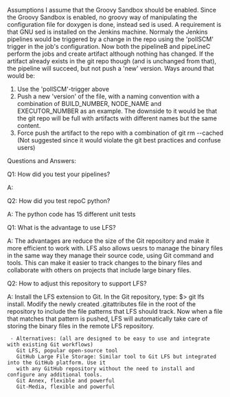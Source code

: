 Assumptions
I assume that the Groovy Sandbox should be enabled.
Since the Groovy Sandbox is enabled, no groovy way of manipulating
the configuration file for doxygen is done, instead sed is used.
A requirement is that GNU sed is installed on the Jenkins machine.
Normaly the Jenkins pipelines would be triggered by a change in the repo using
the 'pollSCM' trigger in the job's configuration.
Now both the pipelineB and pipeLineC perform the jobs and create artifact
although nothing has changed. If the artifact already exists in the git repo
though (and is unchanged from that), the pipeline will succeed, but not push
a 'new' version.
Ways around that would be:
1. Use the 'pollSCM'-trigger above
2. Push a new 'version' of the file, with a naming convention with a combination of BUILD_NUMBER,
   NODE_NAME and EXECUTOR_NUMBER as an example. The downside to it would be that the
   git repo will be full with artifacts with different names but the same content.
3. Force push the artifact to the repo with a combination of git rm --cached <filename>
   (Not suggested since it would violate the git best practices and confuse users)
   
   
Questions and Answers:

Q1: How did you test your pipelines?

A: 

Q2: How did you test repoC python?

A: The python code has 15 different unit tests

Q1: What is the advantage to use LFS?

A: The advantages are reduce the size of the Git repository and make it more efficient to work with.
    LFS also allows uesrs to manage the binary files in the same way they manage
    their source code, using Git command and tools. This can make it easier to track changes
    to the binary files and collaborate with others on projects that include large binary files.
    
Q2: How to adjust this repository to support LFS?

A: Install the LFS extension to Git.
    In the Git repository, type: $> git lfs install.
    Modify the newly created .gitattributes file in the root of the repository to include
    the file patterns that LFS should track.
    Now when a file that matches that pattern is pushed, LFS will automatically take care of storing
    the binary files in the remote LFS repository.
     
     - Alternatives: (all are designed to be easy to use and integrate with existing Git workflows)
       Git LFS, popular open-source tool
       GitHub Large File Storage: Similar tool to Git LFS but integrated into the GitHub platform. Use it
       with any GitHub repository without the need to install and configure any additional tools.
       Git Annex, flexible and powerful
       Git-Media, flexible and powerful
